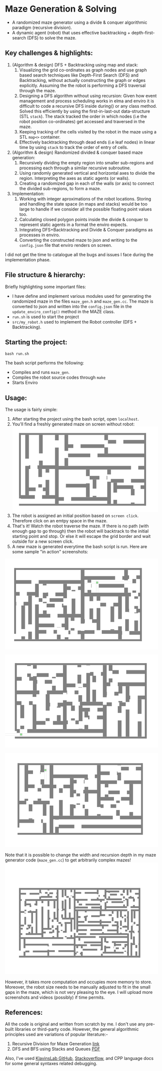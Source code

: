 # Maze Generation & Solving 
- A randomized maze generator using a divide & conquer algorithmic paradigm (recursive division).
- A dynamic agent (robot) that uses effective backtracking + depth-first-search (DFS) to solve the maze. 

## Key challenges & highlights:
1. (Algorithm & design) DFS + Backtracking using map and stack:
   1. Visualizing the grid co-ordinates as graph nodes and use graph based search techniques like Depth-First Search (DFS) and Backtracking, without actually constructing the graph or edges explicitly. Assuming the the robot is performing a DFS traversal through the maze. 
   2. Designing a DFS algorithm without using recursion: Given how event management and process scheduling works in elma and enviro it is difficult to code a recursive DFS inside during() or any class method. Solved this efficiently by using the first-in-last-out data-structure (STL `stack`). The stack tracked the order in which nodes (i.e the robot position co-ordinates) get accessed and traversed in the maze. 
   3. Keeping tracking of the cells visited by the robot in the maze using a STL `map<>` container. 
   4. Effectively backtracking through dead ends (i.e leaf nodes) in linear time by using `stack` to track the order of entry of cells.  
2. (Algorithm & design) Randomized divided & conquer based maze generation:
   1. Recursively dividing the empty region into smaller sub-regions and processing each through a similar recursive subroutine. 
   2. Using randomly generated vertical and horizontal axes to divide the region. Interpreting the axes as static agents (or walls). 
   3. Creating a randomized gap in each of the walls (or axis) to connect the divided sub-regions, to form a maze. 
3. Implementation: 
   1. Working with integer aproximations of the robot locations. Storing and handling the state space (in maps and stacks) would be too large to handle if we consider all the possible floating point values too. 
   2. Calculating closed polygon points inside the divide & conquer to represent static agents in a format the enviro expects. 
   3. Integrating DFS+Backtracking and Divide & Conquer paradigms as processes in enviro. 
   4. Converting the constructed maze to json and writing to the `config.json` file that enviro renders on screen. 

I did not get the time to catalogue all the bugs and issues I face during the implementation phase. 

## File structure & hierarchy:
Briefly highlighting some important files:
- I have define and implement various modules used for generating the randomized maze in the files `maze_gen.h` and  `maze_gen.cc`. The maze is converted to json and written into the `config.json` file in the `update_enviro_config()` method in the MAZE class.
- `run.sh` is used to start the project 
- `src/my_robot.h` used to implement the Robot controller (DFS + Backtracking). 


## Starting the project: 

``` 
bash run.sh 
```

The bash script performs the following:
- Compiles and runs `maze_gen`. 
- Compiles the robot source codes through `make`
- Starts Enviro 

## Usage:
The usage is fairly simple:
1. After starting the project using the bash script, open `localhost`.
2. You'll find a freshly generated maze on screen without robot: ![Sample maze](Screenshots/ss0.png)
3. The robot is assigned an initial position based on `screen click`. Therefore click on an emtpy space in the maze.
4. That's it! Watch the robot traverse the maze. If there is no path (with enough gap to go through) then the robot will backtrack to the initial starting point and stop. Or else it will escape the grid border and wait outside for a new screen click. 
5. A new maze is generated everytime the bash script is run. Here are some sample "in action" screenshots: 

![Sample Image](Screenshots/ss1.png)

![Sample Image](Screenshots/ss2.png)

![Sample Image](Screenshots/ss3.png)

Note that it is possible to change the width and recursion depth in my maze generator code (`maze_gen.cc`) to get arbitrarily complex mazes! 
![Sample Image](Screenshots/ss4.png)

However, it takes more computation and occupies more memory to store. Moreover, the robot size needs to be manually adjusted to fit in the small gaps in the maze, which is not very pleasing to the eye. I will upload more screenshots and videos (possibly) if time permits. 

## References:
All the code is original and written from scratch by me. I don't use any pre-built libraries or third-party code. However, the general algorithmic principles used are variations of popular literature:- 
1. Recursive Division for Maze Generation [link](https://weblog.jamisbuck.org/2011/1/12/maze-generation-recursive-division-algorithm)
2. DFS and BFS using Stacks and Queues [PDF](http://web.cs.unlv.edu/larmore/Courses/CSC477/bfsDfs.pdf)

Also, I've used [KlavinsLab GitHub](https://github.com/klavinslab), [Stackoverflow](https://stackoverflow.com/), and CPP language docs for some general syntaxes related debugging. 

